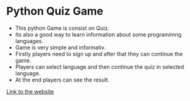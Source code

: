 # Python Quiz Game 

- This python Game is consist on Quiz. 
- Its also a good way to learn information about some programimng languages.
- Game is very simple and informativ.
- Firstly players need to sign up and after that they can continue the game.
- Players can select language and then continue the quiz in selected language. 
- At the end players can see the result.

[Link to the website](https://python-quiz-game-3ac9886f5af6.herokuapp.com/)